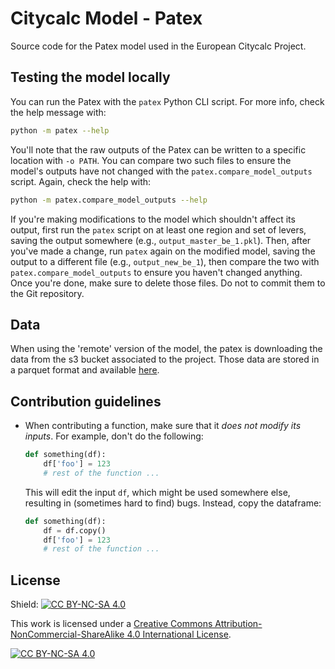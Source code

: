 # Citycalc Model - Patex

Source code for the Patex model used in the European Citycalc Project.

## Testing the model locally

You can run the Patex with the `patex` Python CLI script. For more info, check the help message with:

```sh
python -m patex --help
```

You'll note that the raw outputs of the Patex can be written to a specific location with `-o PATH`. You can compare two such files to ensure the model's outputs have not changed with the `patex.compare_model_outputs` script. Again, check the help with:

```sh
python -m patex.compare_model_outputs --help
```

If you're making modifications to the model which shouldn't affect its output, first run the `patex` script on at least one region and set of levers, saving the output somewhere (e.g., `output_master_be_1.pkl`). Then, after you've made a change, run `patex` again on the modified model, saving the output to a different file (e.g., `output_new_be_1`), then compare the two with `patex.compare_model_outputs` to ensure you haven't changed anything. Once you're done, make sure to delete those files. Do not to commit them to the Git repository.

## Data

When using the 'remote' version of the model, the patex is downloading the data from the s3 bucket associated to the project.
Those data are stored in a parquet format and available [here](https://citycalc-public.s3.eu-central-1.amazonaws.com/index.html).

## Contribution guidelines

- When contributing a function, make sure that it _does not modify its inputs_. For example, don't do the following:

  ```python
  def something(df):
      df['foo'] = 123
      # rest of the function ...
  ```

  This will edit the input `df`, which might be used somewhere else, resulting in (sometimes hard to find) bugs. Instead, copy the dataframe:

  ```python
  def something(df):
      df = df.copy()
      df['foo'] = 123
      # rest of the function ...
  ```

## License

Shield: [![CC BY-NC-SA 4.0][cc-by-nc-sa-shield]][cc-by-nc-sa]

This work is licensed under a
[Creative Commons Attribution-NonCommercial-ShareAlike 4.0 International License][cc-by-nc-sa].

[![CC BY-NC-SA 4.0][cc-by-nc-sa-image]][cc-by-nc-sa]

[cc-by-nc-sa]: http://creativecommons.org/licenses/by-nc-sa/4.0/
[cc-by-nc-sa-image]: https://licensebuttons.net/l/by-nc-sa/4.0/88x31.png
[cc-by-nc-sa-shield]: https://img.shields.io/badge/License-CC%20BY--NC--SA%204.0-lightgrey.svg
